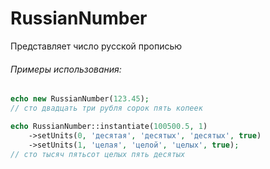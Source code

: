 # RussianNumber
Представляет число русской прописью

###### Примеры использования:

```php
echo new RussianNumber(123.45);
// сто двадцать три рубля сорок пять копеек

echo RussianNumber::instantiate(100500.5, 1)
    ->setUnits(0, 'десятая', 'десятых', 'десятых', true)
    ->setUnits(1, 'целая', 'целой', 'целых', true);
// сто тысяч пятьсот целых пять десятых
```
